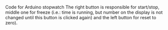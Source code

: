 Code for Arduino stopwatch
The right button is responsible for start/stop, middle one for freeze (i.e.: time is running, but number on the display is not changed until this button is clicked again) and the left button for reset to zero).
